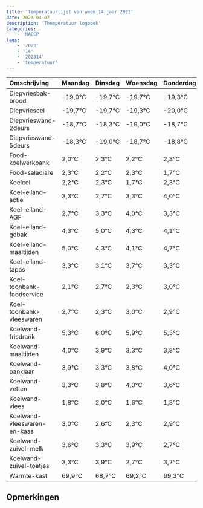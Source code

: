 ```yaml
---
title: 'Temperatuurlijst van week 14 jaar 2023'
date: 2023-04-07
description: 'Themperatuur logboek'
categories:
    - 'HACCP'
tags:
    - '2023'
    - '14'
    - '202314'
    - 'temperatuur'
---
```

|Omschrijving|Maandag|Dinsdag|Woensdag|Donderdag|Vrijdag|Zaterdag|Zondag|
|:---|:---|:---|:---|:---|:---|:---|:---|
|Diepvriesbak-brood|-19,0°C|-19,7°C|-19,7°C|-19,3°C|-20,0°C| | |
|Diepvriescel|-19,7°C|-19,7°C|-19,3°C|-20,0°C|-19,7°C| | |
|Diepvrieswand-2deurs|-18,7°C|-18,3°C|-19,0°C|-18,7°C|-18,8°C| | |
|Diepvrieswand-5deurs|-18,3°C|-19,0°C|-18,7°C|-18,8°C|-18,7°C| | |
|Food-koelwerkbank|2,0°C|2,3°C|2,2°C|2,3°C|1,7°C| | |
|Food-saladiare|2,3°C|2,2°C|2,3°C|1,7°C|2,3°C| | |
|Koelcel|2,2°C|2,3°C|1,7°C|2,3°C|3,0°C| | |
|Koel-eiland-actie|3,3°C|2,7°C|3,3°C|4,0°C|3,3°C| | |
|Koel-eiland-AGF|2,7°C|3,3°C|4,0°C|3,3°C|3,1°C| | |
|Koel-eiland-gebak|4,3°C|5,0°C|4,3°C|4,1°C|4,7°C| | |
|Koel-eiland-maaltijden|5,0°C|4,3°C|4,1°C|4,7°C|4,3°C| | |
|Koel-eiland-tapas|3,3°C|3,1°C|3,7°C|3,3°C|4,0°C| | |
|Koel-toonbank-foodservice|2,1°C|2,7°C|2,3°C|3,0°C|2,9°C| | |
|Koel-toonbank-vleeswaren|2,7°C|2,3°C|3,0°C|2,9°C|2,3°C| | |
|Koelwand-frisdrank|5,3°C|6,0°C|5,9°C|5,3°C|5,8°C| | |
|Koelwand-maaltijden|4,0°C|3,9°C|3,3°C|3,8°C|4,0°C| | |
|Koelwand-panklaar|3,9°C|3,3°C|3,8°C|4,0°C|3,6°C| | |
|Koelwand-vetten|3,3°C|3,8°C|4,0°C|3,6°C|3,3°C| | |
|Koelwand-vlees|1,8°C|2,0°C|1,6°C|1,3°C|1,9°C| | |
|Koelwand-vleeswaren-en-kaas|3,0°C|2,6°C|2,3°C|2,9°C|1,7°C| | |
|Koelwand-zuivel-melk|3,6°C|3,3°C|3,9°C|2,7°C|3,2°C| | |
|Koelwand-zuivel-toetjes|3,3°C|3,9°C|2,7°C|3,2°C|3,3°C| | |
|Warmte-kast|69,9°C|68,7°C|69,2°C|69,3°C|69,0°C| | |

## Opmerkingen


